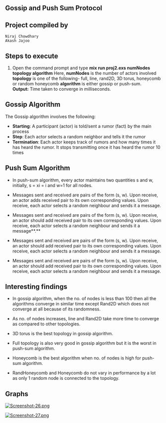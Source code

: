 ## Gossip and Push Sum Protocol
	
## Project compiled by
	Niraj Chowdhary
	Akash Jajoo

## Steps to execute
1.  Open the command prompt and type **mix run proj2.exs numNodes topology algorithm** 
  Here,
     **numNodes** is the number of actors involved
      **topology** is one of the following- full, line, rand2D, 3D torus, honeycomb or random honeycomb
      **algorithm** is either gossip or push-sum.  
    **Output:**  Time taken to converge in milliseconds.
    
 
## Gossip Algorithm
The Gossip algorithm involves the following: 
* **Starting**: A participant (actor) is told/sent a rumor (fact) by the main process
* **Step**: Each actor selects a random neighbor and tells it the rumor
* **Termination**: Each actor keeps track of rumors and how many times it has heard the rumor. It stops transmitting once it has heard the rumor 10 times

## Push Sum Algorithm
* In push-sum algorithm, every actor maintains two quantities s and w, initially, s = xi = i and w=1 for all nodes.

* Messages sent and received are pairs of the form (s, w). Upon receive, an actor adds received pair to its own corresponding values. Upon receive, each actor selects a random neighbour and sends it a message.

* Messages sent and received are pairs of the form (s, w). Upon receive, an actor should add received pair to its own corresponding values. Upon receive, each actor selects a random neighbour and sends it a message**.**

* Messages sent and received are pairs of the form (s, w). Upon receive, an actor should add received pair to its own corresponding values. Upon receive, each actor selects a random neighbour and sends it a message.

* Messages sent and received are pairs of the form (s, w). Upon receive, an actor should add received pair to its own corresponding values. Upon receive, each actor selects a random neighbour and sends it a message.

## Interesting findings
* In gossip algorithm, when the no. of nodes is less than 100 then all the algorithms converge in similar time except Rand2D which does not converge at all because of its randomness.

* As no. of nodes increases, line and Rand2D take more time to converge as compared to other topologies.
* 3D torus is the best topology in gossip algorithm.
* Full topology is also very good in gossip algorithm but it is the worst in push-sum algorithm.

* Honeycomb is the best algorithm when no. of nodes is high for push-sum algorithm.
* RandHoneycomb and Honeycomb do not vary in performance by a lot as only 1 random node is connected to the topology.

## Graphs
[![Screenshot-26.png](https://i.postimg.cc/Qd80dN5n/Screenshot-26.png)](https://postimg.cc/mtnQdsmQ)

[![Screenshot-27.png](https://i.postimg.cc/hjWmhM6P/Screenshot-27.png)](https://postimg.cc/cKhCb7dV)
